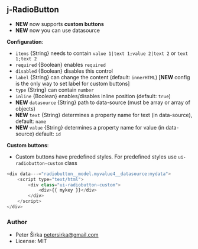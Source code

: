 ## j-RadioButton

- __NEW__ now supports __custom buttons__
- __NEW__ now you can use datasource

__Configuration__:

- `items` {String} needs to contain `value 1|text 1;value 2|text 2` or `text 1;text 2`
- `required` {Boolean} enables `required`
- `disabled` {Boolean} disables this control
- `label` {String} can change the content (default: `innerHTML`) [__NEW__ config is the only way to set label for custom buttons]
- `type` {String} can contain `number`
- `inline` {Boolean} enables/disables inline position (default: `true`)
- __NEW__ `datasource` {String} path to data-source (must be array or array of objects)
- __NEW__ `text` {String} determines a property name for text (in data-source), default: `name`
- __NEW__ `value` {String} determines a property name for value (in data-source) default: `id`

__Custom buttons__:

- Custom buttons have predefined styles. For predefined styles use `ui-radiobutton-custom` class

```javascript
<div data---="radiobutton__model.myvalue4__datasource:mydata">
	<script type="text/html">
		<div class="ui-radiobutton-custom">
			<div>{{ mykey }}</div>
		</div>
	</script>
</div>
```

### Author

- Peter Širka <petersirka@gmail.com>
- License: MIT
